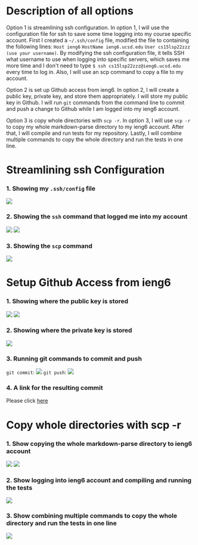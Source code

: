 # Description of all options
Option 1 is streamlining ssh configuration. In option 1, I will use the configuration file for ssh to save some time logging into my course specific account. First I created a `~/.ssh/config` file, modified the file to containing the following lines: `Host ieng6` `HostName ieng6.ucsd.edu` `User cs15lsp22zzz (use your username)`. By modifying the ssh configuration file, it tells SSH what username to use when logging into specific servers, which saves me more time and I don't need to type `$ ssh cs15lsp22zzz@ieng6.ucsd.edu` every time to log in. Also, I will use an scp command to copy a file to my account.

Option 2 is set up Github access from ieng6. In option 2, I will create a public key, private key, and store them appropriately. I will store my public key in Github. I will run `git` commands from the command line to commit and push a change to Github while I am logged into my ieng6 account.

Option 3 is copy whole directories with `scp -r`. In option 3, I will use `scp -r` to copy my whole markdown-parse directory to my ieng6 account. After that, I will compile and run tests for my repository. Lastly, I will combine multiple commands to copy the whole directory and run the tests in one line.


# Streamlining ssh Configuration
### 1. Showing my `.ssh/config` file
![](sshConfig.png)

### 2. Showing the `ssh` command that logged me into my account
![](sshLoggedIn.png)
![](sshLoggedIn2.png)

### 3. Showing the `scp` command
![](scpRe.png)

# Setup Github Access from ieng6
### 1. Showing where the public key is stored
![](sshKeyGitHub.png)
![](sshKeyT.png)

### 2. Showing where the private key is stored
![](sshKeyT.png)
 
### 3. Running git commands to commit and push
 `git commit`:
 ![](sshCommit.png)
 `git push`:
 ![](sshPush.png)
 
### 4. A link for the resulting commit
Please click [here](https://github.com/MikiiiST/markdown-parser/commit/fc2ac00a23baf867e3cdb0c9cf6324e942bcd6b4)

# Copy whole directories with scp -r
### 1. Show copying the whole markdown-parse directory to ieng6 account
![](scp-r.png)
![](scp-r2.png)

### 2. Show logging into ieng6 account and compiling and running the tests
![](scp-r-test.png)

### 3. Show combining multiple commands to copy the whole directory and run the tests in one line
![](scp1line.png)

